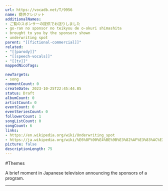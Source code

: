 ```yaml
---
url: https://vocadb.net/T/9956
name: 提供クレジット
additionalNames: 
- ご覧のスポンサーの提供でお送りしました
- go-ran no sponsor no teikyou de o-okuri shimashita
- brought to you by the sponsors shown
- underwriting spot
parent: "[[fictional-commercial]]"
related:
- "[[parody]]"
- "[[speech-vocals]]"
- "[[tv]]"
mappedNicoTags:

newTargets:
- song
commentCount: 0
createDate: 2023-10-25T22:45:44.85
status: Draft
albumCount: 0
artistCount: 0
eventCount: 0
eventSeriesCount: 0
followerCount: 1
songListCount: 0
songCount: 6
links: 
- https://en.wikipedia.org/wiki/Underwriting_spot
- https://ja.wikipedia.org/wiki/%E6%8F%90%E4%BE%9B%E3%82%AF%E3%83%AC%E3%82%B8%E3%83%83%E3%83%88
picture: false
descriptionLength: 75
---
```


#Themes

A brief moment in Japanese television announcing the sponsors of a program.

---

